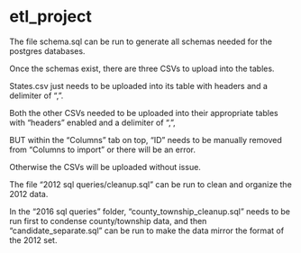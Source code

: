 # etl_project

The file schema.sql can be run to generate all schemas needed for the postgres databases.

Once the schemas exist, there are three CSVs to upload into the tables.

States.csv just needs to be uploaded into its table with headers and a delimiter of “,”.

Both the other CSVs needed to be uploaded into their appropriate tables with “headers” enabled and a delimiter of “,”,

BUT within the “Columns” tab on top, “ID” needs to be manually removed from “Columns to import” or there will be an error.

Otherwise the CSVs will be uploaded without issue.

The file “2012 sql queries/cleanup.sql” can be run to clean and organize the 2012 data.

In the “2016 sql queries” folder, “county_township_cleanup.sql” needs to be run first to condense county/township data, and then “candidate_separate.sql” can be run to make the data mirror the format of the 2012 set.